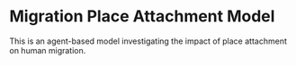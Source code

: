 # Migration Place Attachment Model

This is an agent-based model investigating the impact of place attachment on human migration.
